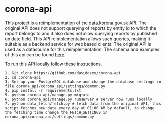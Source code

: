 # corona-api
This project is a reimplementation of the [data.korona.gov.sk API](https://data.korona.gov.sk/). The original API does not support querying of reports by entity id to which the report belongs to and it also does not allow querying reports by published on date field. This API reimplementation allows such queries, making it suitable as a backend service for web based clients. The original API is used as a datasource for this reimplementation. The schema and examples of this api can be found [here](https://corona-api-sk.herokuapp.com/api/schema/swagger/).

To run this API locally follow these instructions.
```
1. Git clone https://github.com/daviddzxy/corona-api
2. cd corona-api
3. Set up your PostgreSQL database and change the database settings in file corona_api/corona_api/settings/common.py
4. pip install -r requirements.txt
5. python corona_api/manage.py migrate
6. python corona_api/manage.py runserver # server now runs locally
7. python data_fetch/fetch.py # fetch data from the original API, this script fetches new data every day at 01:00 AM by default, to change the fetching time change the FETCH_SETTINGS in corona_api/corona_api/settings/common.py
```
